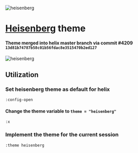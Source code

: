 ![heisenberg](https://user-images.githubusercontent.com/70972101/194722007-48d509de-bc89-4b43-b750-b1ffbfbd73e5.jpeg)

# [Heisenberg](https://github.com/helix-editor/helix/wiki/Themes#heisenberg "Heisenberg") theme

#### Theme merged into helix master branch via commit #4209 `13d81b74787b58c01b56fdac8e3515470b2ed127`

![heisenberg](https://user-images.githubusercontent.com/70972101/197270293-19c6ab76-ed28-4ce2-8366-b7bdc201f6b4.png)

## Utilization

### Set heisenberg theme as default for helix

```vim
:config-open
```

#### Change the theme variable to `theme = "heisenberg"`

```vim
:x
```

### Implement the theme for the current session

```vim
:theme heisenberg
```
